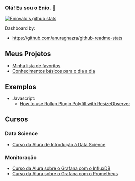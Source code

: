 ### Olá! Eu sou o Enio. 👋

[![Eniovalo's github stats](https://github-readme-stats.vercel.app/api?username=eniovalo)](https://github.com/anuraghazra/github-readme-stats)

Dashboard by:
- <https://github.com/anuraghazra/github-readme-stats>

## Meus Projetos
- [Minha lista de favoritos](https://github.com/eniovalo/favoritos)
- [Conhecimentos básicos para o dia a dia](https://github.com/eniovalo/conhecimentos-basicos)

## Exemplos
- Javascript:
  - [How to use Rollup Plugin Polyfill with ResizeObserver](https://github.com/eniovalo/rollup-plugin-polyfill-example-resizeobserver)

## Cursos
### Data Science
- [Curso da Alura de Introdução à Data Science](https://github.com/eniovalo/alura-introducao-data-science)

### Monitoração
- [Curso da Alura sobre o Grafana com o InfluxDB](https://github.com/eniovalo/alura-grafana-telegraf)
- [Curso da Alura sobre o Grafana com o Prometheus](https://github.com/eniovalo/alura-grafana-prometheus)
